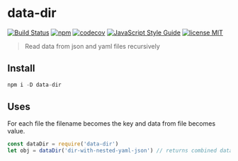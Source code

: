 # data-dir

[![Build Status](https://travis-ci.org/mohitsinghs/data-dir.svg)](https://travis-ci.org/mohitsinghs/data-dir)
[![npm](https://badge.fury.io/js/data-dir.svg)](http://badge.fury.io/js/data-dir)
[![codecov](https://codecov.io/gh/mohitsinghs/data-dir/branch/master/graph/badge.svg)](https://codecov.io/gh/mohitsinghs/data-dir)
[![JavaScript Style Guide](https://img.shields.io/badge/code_style-standard-brightgreen.svg)](https://standardjs.com)
[![license MIT](https://img.shields.io/badge/license-MIT-brightgreen.svg)](https://github.com/mohitsinghs/mohitsinghs.github.io/blob/source/LICENSE)
> Read data from json and yaml files recursively

## Install

```s
npm i -D data-dir
```

## Uses
For each file the filename becomes the key and data from file becomes value.

```js
const dataDir = require('data-dir')
let obj = dataDir('dir-with-nested-yaml-json') // returns combined data
```
